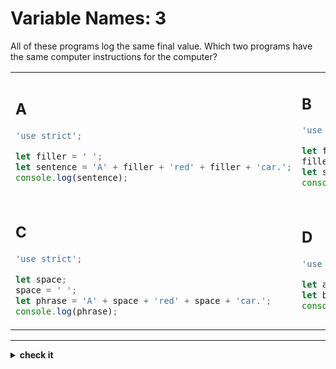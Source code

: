 # Variable Names: 3

All of these programs log the same final value. Which two programs have the same
computer instructions for the computer?

<table>

<tr>
<td>

## A

```js
'use strict';

let filler = ' ';
let sentence = 'A' + filler + 'red' + filler + 'car.';
console.log(sentence);
```

</td>
<td>

## B

```js
'use strict';

let filler;
filler = ' ';
let sentence = 'A' + filler + 'red' + filler + 'car.';
console.log(sentence);
```

</td>
</tr>

<tr>
<td>

## C

```js
'use strict';

let space;
space = ' ';
let phrase = 'A' + space + 'red' + space + 'car.';
console.log(phrase);
```

</td>
<td>

## D

```js
'use strict';

let a = ' ';
let b = 'A' + a + 'red' + ' ' + 'car.';
console.log(b);
```

</td>
</tr>

</table>

---

<details>
<summary><strong>check it</strong></summary>
<br>

**B** and **C**.

</details>
